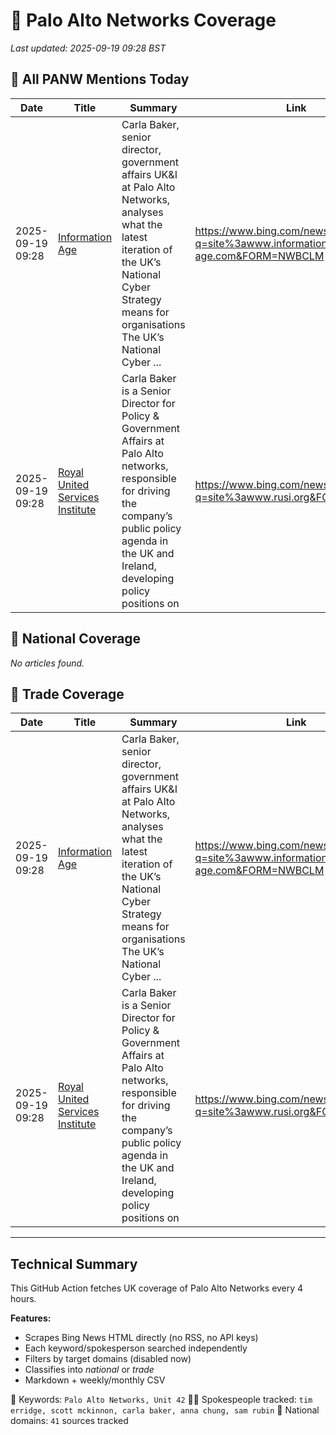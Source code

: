 # 🔐 Palo Alto Networks Coverage

_Last updated: 2025-09-19 09:28 BST_

## 📌 All PANW Mentions Today

| Date | Title | Summary | Link |
|------|--------|---------|------|
| 2025-09-19 09:28 | [Information Age](https://www.bing.com/news/search?q=site%3awww.information-age.com&FORM=NWBCLM) | Carla Baker, senior director, government affairs UK&I at Palo Alto Networks, analyses what the latest iteration of the UK’s National Cyber Strategy means for organisations The UK’s National Cyber ... | https://www.bing.com/news/search?q=site%3awww.information-age.com&FORM=NWBCLM |
| 2025-09-19 09:28 | [Royal United Services Institute](https://www.bing.com/news/search?q=site%3awww.rusi.org&FORM=NWBCLM) | Carla Baker is a Senior Director for Policy & Government Affairs at Palo Alto networks, responsible for driving the company’s public policy agenda in the UK and Ireland, developing policy positions on | https://www.bing.com/news/search?q=site%3awww.rusi.org&FORM=NWBCLM |

## 📰 National Coverage

_No articles found._

## 📘 Trade Coverage

| Date | Title | Summary | Link |
|------|--------|---------|------|
| 2025-09-19 09:28 | [Information Age](https://www.bing.com/news/search?q=site%3awww.information-age.com&FORM=NWBCLM) | Carla Baker, senior director, government affairs UK&I at Palo Alto Networks, analyses what the latest iteration of the UK’s National Cyber Strategy means for organisations The UK’s National Cyber ... | https://www.bing.com/news/search?q=site%3awww.information-age.com&FORM=NWBCLM |
| 2025-09-19 09:28 | [Royal United Services Institute](https://www.bing.com/news/search?q=site%3awww.rusi.org&FORM=NWBCLM) | Carla Baker is a Senior Director for Policy & Government Affairs at Palo Alto networks, responsible for driving the company’s public policy agenda in the UK and Ireland, developing policy positions on | https://www.bing.com/news/search?q=site%3awww.rusi.org&FORM=NWBCLM |


---

## Technical Summary

This GitHub Action fetches UK coverage of Palo Alto Networks every 4 hours.

**Features:**
- Scrapes Bing News HTML directly (no RSS, no API keys)
- Each keyword/spokesperson searched independently
- Filters by target domains (disabled now)
- Classifies into _national_ or _trade_
- Markdown + weekly/monthly CSV

📌 Keywords: `Palo Alto Networks, Unit 42`
🧑‍💼 Spokespeople tracked: `tim erridge, scott mckinnon, carla baker, anna chung, sam rubin`
📰 National domains: `41` sources tracked

